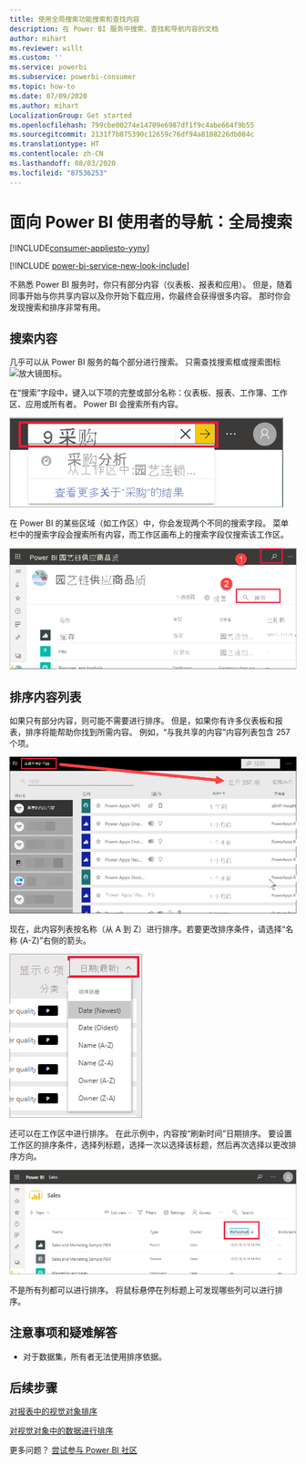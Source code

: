 ```yaml
---
title: 使用全局搜索功能搜索和查找内容
description: 在 Power BI 服务中搜索、查找和导航内容的文档
author: mihart
ms.reviewer: willt
ms.custom: ''
ms.service: powerbi
ms.subservice: powerbi-consumer
ms.topic: how-to
ms.date: 07/09/2020
ms.author: mihart
LocalizationGroup: Get started
ms.openlocfilehash: 799cbe00274e14709e6987df1f9c4abe664f9b55
ms.sourcegitcommit: 2131f7b075390c12659c76df94a8108226db084c
ms.translationtype: HT
ms.contentlocale: zh-CN
ms.lasthandoff: 08/03/2020
ms.locfileid: "87536253"
---
```

# <a name="navigation-for-power-bi-consumers-global-search"></a>面向 Power BI 使用者的导航：全局搜索

[!INCLUDE[consumer-appliesto-yyny](../includes/consumer-appliesto-yyny.md)]

[!INCLUDE [power-bi-service-new-look-include](../includes/power-bi-service-new-look-include.md)]


不熟悉 Power BI 服务时，你只有部分内容（仪表板、报表和应用）。 但是，随着同事开始与你共享内容以及你开始下载应用，你最终会获得很多内容。 那时你会发现搜索和排序非常有用。

## <a name="searching-for-content"></a>搜索内容
 几乎可以从 Power BI 服务的每个部分进行搜索。 只需查找搜索框或搜索图标 ![放大镜图标](./media/end-user-search-sort/power-bi-search-icon.png)。

 在“搜索”字段中，键入以下项的完整或部分名称：仪表板、报表、工作簿、工作区、应用或所有者。 Power BI 会搜索所有内容。 

 ![搜索报表](./media/end-user-search-sort/power-bi-search-field.png) 

 在 Power BI 的某些区域（如工作区）中，你会发现两个不同的搜索字段。 菜单栏中的搜索字段会搜索所有内容，而工作区画布上的搜索字段仅搜索该工作区。

 ![在工作区内搜索](./media/end-user-search-sort/power-bi-search-fields.png) 

## <a name="sorting-content-lists"></a>排序内容列表

如果只有部分内容，则可能不需要进行排序。  但是，如果你有许多仪表板和报表，排序将能帮助你找到所需内容。 例如，“与我共享的内容”内容列表包含 257 个项。 

![“与我共享的内容”内容列表](./media/end-user-search-sort/power-bi-all-shared.png)

现在，此内容列表按名称（从 A 到 Z）进行排序。若要更改排序条件，请选择“名称 (A-Z)”右侧的箭头。

![排序下拉菜单](./media/end-user-search-sort/power-bi-sort-date.png)


还可以在工作区中进行排序。 在此示例中，内容按“刷新时间”日期排序。 要设置工作区的排序条件，选择列标题，选择一次以选择该标题，然后再次选择以更改排序方向。 

![搜索报表](./media/end-user-search-sort/power-bi-workspace-sort.png)

不是所有列都可以进行排序。 将鼠标悬停在列标题上可发现哪些列可以进行排序。


## <a name="considerations-and-troubleshooting"></a>注意事项和疑难解答
* 对于数据集，所有者无法使用排序依据。

## <a name="next-steps"></a>后续步骤
[对报表中的视觉对象排序](end-user-change-sort.md)

[对视觉对象中的数据进行排序](end-user-change-sort.md)

更多问题？ [尝试参与 Power BI 社区](https://community.powerbi.com/)

